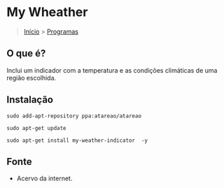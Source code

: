 My Wheather
=======================

> [Início](index.md) > [Programas](index.md#programas)

O que é?
----------------------------------------------------------------

Inclui um indicador com a temperatura e as condições climáticas de uma região escolhida.

Instalação
--------------------------------------------

`sudo add-apt-repository ppa:atareao/atareao`

`sudo apt-get update`

`sudo apt-get install my-weather-indicator  -y`

Fonte
----------------------------

* Acervo da internet.

